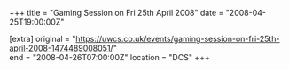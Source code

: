 +++
title = "Gaming Session on Fri 25th April 2008"
date = "2008-04-25T19:00:00Z"

[extra]
original = "https://uwcs.co.uk/events/gaming-session-on-fri-25th-april-2008-1474489008051/"    
end = "2008-04-26T07:00:00Z"
location = "DCS"
+++



